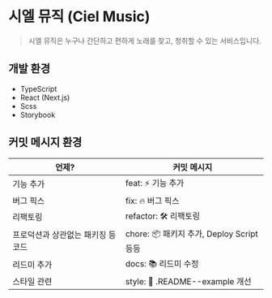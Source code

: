 # 시엘 뮤직 (Ciel Music)

> 시엘 뮤직은 누구나 간단하고 편하게 노래를 찾고, 청취할 수 있는 서비스입니다.

## 개발 환경

- TypeScript
- React (Next.js)
- Scss
- Storybook

## 커밋 메시지 환경

| 언제?                         | 커밋 메시지                                   |
| ---------------------------- | ------------------------------------------ |
| 기능 추가                      | feat: ⚡️ 기능 추가                            |
| 버그 픽스                      | fix: 🔥 버그 픽스                            |
| 리팩토링                       | refactor: 🛠 리팩토링                        |
| 프로덕션과 상관없는 패키징 등 코드   | chore: 📦 패키지 추가, Deploy Script 등등      |
| 리드미 추가                     | docs: 📚 리드미 수정                         |
| 스타일 관련                     | style: 🍱 .README--example 개선            |
